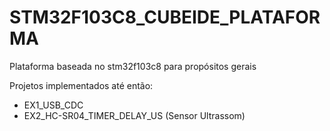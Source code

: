 # STM32F103C8_CUBEIDE_PLATAFORMA
 Plataforma baseada no stm32f103c8 para propósitos gerais

 Projetos implementados até então:
  - EX1_USB_CDC
  - EX2_HC-SR04_TIMER_DELAY_US (Sensor Ultrassom)
